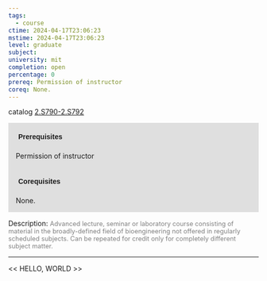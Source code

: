```yaml
---
tags:
  - course
ctime: 2024-04-17T23:06:23
mstime: 2024-04-17T23:06:23
level: graduate
subject: 
university: mit
completion: open
percentage: 0
prereq: Permission of instructor
coreq: None.
---
```


catalog [2.S790-2.S792](http://student.mit.edu/catalog/m2c.html#2.S792)

<span style="display: block; padding: 15px; background-color: rgb(100, 100, 100, 0.2);"><font id="m_prereq1974_0" style="display: block; font-family: Arial, sans-serif; font-weight: bold; padding: 5px">Prerequisites</font><br><span id="prereq1974_0">Permission of instructor</span></span>
<span style="display: block; padding: 15px; background-color: rgb(100, 100, 100, 0.2);"><font id="m_coreq1974_0" style="display: block; font-family: Arial, sans-serif; font-weight: bold; padding: 5px">Corequisites</font><br><span id="coreq1974_0">None.</span></span>

<font style="">Description:</font>
<font style="color: grey; font-size: 0.8rem;">Advanced lecture, seminar or laboratory course consisting of material in the broadly-defined field of bioengineering not offered in regularly scheduled subjects. Can be repeated for credit only for completely different subject matter.</font>



---

<< HELLO, WORLD >>
